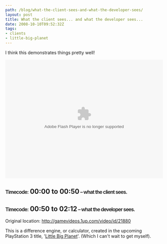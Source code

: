 ```yaml
---
path: /blog/what-the-client-sees-and-what-the-developer-sees/
layout: post
title: What the client sees... and what the developer sees...
date: 2008-10-10T09:52:32Z
tags:
- clients
- little-big-planet
---
```


I think this demonstrates things pretty well!
<div style="width: 500px; text-align: center;"><object classid="clsid:d27cdb6e-ae6d-11cf-96b8-444553540000" width="500" height="375" codebase="http://download.macromedia.com/pub/shockwave/cabs/flash/swflash.cab#version=6,0,40,0"><param name="align" value="middle" /><param name="src" value="http://gamevideos.1up.com/swf/gamevideos11.swf?embedded=1&amp;fullscreen=1&amp;autoplay=0&amp;src=http://gamevideos.1up.com/video/videoListXML%3Fid%3D21880%26adPlay%3Dtrue" /><embed type="application/x-shockwave-flash" width="500" height="375" src="http://gamevideos.1up.com/swf/gamevideos11.swf?embedded=1&amp;fullscreen=1&amp;autoplay=0&amp;src=http://gamevideos.1up.com/video/videoListXML%3Fid%3D21880%26adPlay%3Dtrue" align="middle"></embed></object></div>


<h2><span style="font-size:12pt; font-weight:600; letter-spacing:-1px;">Timecode:</span > 00:00 to 00:50<span style="font-size:12pt; font-weight:600; letter-spacing:-1px;"> – what the client sees.</span ></h2>


<h2><span style="font-size:12pt; font-weight:600; letter-spacing:-1px;">Timecode:</span > 00:50 to 02:12<span style="font-size:12pt; font-weight:600; letter-spacing:-1px;"> – what the developer sees.</span ></h2>

Original location: <a href="http://gamevideos.1up.com/video/id/21880" target="_blank">http://gamevideos.1up.com/video/id/21880</a>

This is a difference engine, or calculator, created in the upcoming
PlayStation 3 title, '<a href="http://www.littlebigplanet.com/en_GB/" target="_blank">Little Big Planet</a>'.  (Which I can't wait to get myself).